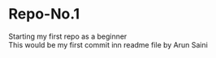 # Repo-No.1
Starting  my first repo as a beginner
<br>
This would be my first commit inn readme file by Arun Saini
